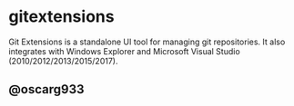 # gitextensions
Git Extensions is a standalone UI tool for managing git repositories. It also integrates with Windows Explorer and Microsoft Visual Studio (2010/2012/2013/2015/2017).
## @oscarg933
